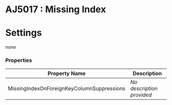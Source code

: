 # AJ5017 : Missing Index



# Settings

*none*

### Properties

| Property Name                              | Description               |
|--------------------------------------------|---------------------------|
| MissingIndexOnForeignKeyColumnSuppressions | *No description provided* |

